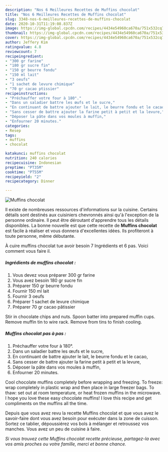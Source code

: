 ```yaml
---
description: "Nos 6 Meilleures Recettes de Muffins chocolat"
title: "Nos 6 Meilleures Recettes de Muffins chocolat"
slug: 3348-nos-6-meilleures-recettes-de-muffins-chocolat
date: 2020-10-31T11:19:08.837Z
image: https://img-global.cpcdn.com/recipes/4434e54960ca670a/751x532cq70/muffins-chocolat-photo-principale-de-la-recette.jpg
thumbnail: https://img-global.cpcdn.com/recipes/4434e54960ca670a/751x532cq70/muffins-chocolat-photo-principale-de-la-recette.jpg
cover: https://img-global.cpcdn.com/recipes/4434e54960ca670a/751x532cq70/muffins-chocolat-photo-principale-de-la-recette.jpg
author: Jeffery Kim
ratingvalue: 4.8
reviewcount: 7
recipeingredient:
- "300 gr farine"
- "180 gr sucre fin"
- "150 gr beurre fondu"
- "150 ml lait"
- "3 oeufs"
- "1 sachet de levure chimique"
- "70 gr cacao ptissier"
recipeinstructions:
- "Préchauffer votre four à 180°."
- "Dans un saladier battre les œufs et le sucre,"
- "En continuant de battre ajouter le lait, le beurre fondu et le cacao,"
- "Sans cesser de battre ajouter la farine petit à petit et la levure,"
- "Déposer la pâte dans vos moules à muffin,"
- "Enfourner 20 minutes."
categories:
- Resep
tags:
- muffins
- chocolat

katakunci: muffins chocolat 
nutrition: 240 calories
recipecuisine: Indonesian
preptime: "PT35M"
cooktime: "PT55M"
recipeyield: "2"
recipecategory: Dinner

---
```



![Muffins chocolat](https://img-global.cpcdn.com/recipes/4434e54960ca670a/751x532cq70/muffins-chocolat-photo-principale-de-la-recette.jpg)

Il existe de nombreuses ressources d'informations sur la cuisine. Certains détails sont destinés aux cuisiniers chevronnés ainsi qu'à l'exception de la personne ordinaire. Il peut être déroutant d'apprendre tous les détails disponibles. La bonne nouvelle est que cette recette de <strong> Muffins chocolat </strong> est facile à réaliser et vous donnera d'excellentes idées. Ils profiteront à toute personne, même débutante.

<!--inarticleads1-->

À cuire muffins chocolat tue avoir besoin 7 Ingrédients et 6 pas. Voici comment vous faire il.

##### Ingrédients de muffins chocolat :

1. Vous devez vous préparer 300 gr farine
1. Vous avez besoin 180 gr sucre fin
1. Préparer 150 gr beurre fondu
1. Fournir 150 ml lait
1. Fournir 3 oeufs
1. Préparer 1 sachet de levure chimique
1. Préparer 70 gr cacao pâtissier


Stir in chocolate chips and nuts. Spoon batter into prepared muffin cups. Remove muffin tin to wire rack. Remove from tins to finish cooling. 

<!--inarticleads2-->

##### Muffins chocolat pas à pas :

1. Préchauffer votre four à 180°.
1. Dans un saladier battre les œufs et le sucre,
1. En continuant de battre ajouter le lait, le beurre fondu et le cacao,
1. Sans cesser de battre ajouter la farine petit à petit et la levure,
1. Déposer la pâte dans vos moules à muffin,
1. Enfourner 20 minutes.


Cool chocolate muffins completely before wrapping and freezing. To freeze: wrap completely in plastic wrap and then place in large freezer bags. To thaw: set out at room temperature, or heat frozen muffins in the microwave. I hope you love these easy chocolate muffins! I love this recipe and get compliments on the muffins all the time. 

<!--inarticleads1-->

<p>
Depuis que vous avez revu la recette Muffins chocolat et que vous avez le savoir-faire dont vous avez besoin pour exécuter dans la zone de cuisson. Sortez ce tablier, dépoussiérez vos bols à mélanger et retroussez vos manches. Vous avez un peu de cuisine à faire.
</p>

<p>
<i>Si vous trouvez cette Muffins chocolat recette précieuse, partagez-la avec vos amis proches ou votre famille, merci et bonne chance.</i>
</p>
